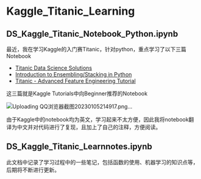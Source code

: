 # Kaggle_Titanic_Learning

## DS_Kaggle_Titanic_Notebook_Python.ipynb
最近，我在学习Kaggle的入门赛Titanic，针对python，重点学习了以下三篇Notebook
- [Titanic Data Science Solutions](https://www.kaggle.com/code/startupsci/titanic-data-science-solutions)
- [Introduction to Ensembling/Stacking in Python](https://www.kaggle.com/code/arthurtok/introduction-to-ensembling-stacking-in-python)
- [Titanic - Advanced Feature Engineering Tutorial](https://www.kaggle.com/code/gunesevitan/titanic-advanced-feature-engineering-tutorial)

这三篇就是Kaggle Tutorials中向Beginner推荐的Notebook

![Uploading QQ浏览器截图20230105214917.png…]()

由于Kaggle中的notebook均为英文，学习起来不太方便，因此我将notebook翻译为中文并对代码进行了复现，且加上了自己的注释，方便阅读。

## DS_Kaggle_Titanic_Learnnotes.ipynb

此文档中记录了学习过程中的一些笔记，包括函数的使用、机器学习的知识点等，后期将不断进行更新。
